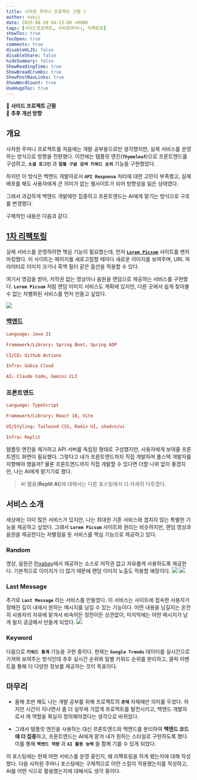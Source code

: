 ```yaml
---
title: 사차원 주머니 프로젝트 근황 1
author: nakji
date: 2025-08-20 04:13:00 +0900
tags: [사이드프로젝트, 사차원주머니, 리팩토링]
showToc: true
TocOpen: true
comments: true
disableHLJS: false
disableShare: false
hideSummary: false
ShowReadingTime: true
ShowBreadCrumbs: true
ShowPostNavLinks: true
ShowWordCount: true
UseHugoToc: true
---
```


🔔 **사이드 프로젝트 근황**  
🔔 **추후 개선 방향**    

## 개요
사차원 주머니 프로젝트를 처음에는 개발 공부용으로만 생각했지만, 실제 서비스를 운영하는 방식으로 방향을 전환했다. 이전에는 템플릿 엔진(**`Thymeleaf`**)으로 프론트엔드를 구성하고, **`소셜 로그인`** 과 **`일별 구글 검색 키워드 순위`** 기능을 구현했었다. 

하지만 이 방식은 백엔드 개발자로서 **`API Response`** 처리에 대한 고민이 부족했고, 실제 배포를 해도 사용자에게 큰 의미가 없는 웹사이트가 되어 방향성을 잃은 상태였다.

그래서 과감하게 백엔드 개발에만 집중하고 프론트엔드는 AI에게 맡기는 방식으로 구조를 변경했다. 

구체적인 내용은 다음과 같다.

## [1차 리팩토링](https://github.com/YuuuuuuYu/4d4cat-services/pull/14)
실제 서비스를 운영하려면 핵심 기능이 필요했는데, 먼저 [**`Lorem Picsum`**](https://picsum.photos) 사이트를 벤치마킹했다. 이 사이트는 페이지를 새로고침할 때마다 새로운 이미지를 보여주며, URL 파라미터로 이미지 크기나 흑백 필터 같은 옵션을 적용할 수 있다.

여기서 영감을 받아, 저작권 없는 영상이나 음원을 랜덤으로 제공하는 서비스를 구현했다. **`Lorem Picsum`** 처럼 랜덤 이미지 서비스도 계획에 있지만, 다른 곳에서 쉽게 찾아볼 수 없는 차별화된 서비스를 먼저 만들고 싶었다.

![](https://yuuuuuuyu.github.io/images/2025/4d4cat-service1.png)

### [백엔드](https://github.com/YuuuuuuYu/4d4cat-services?tab=readme-ov-file#%EF%B8%8F-%EA%B8%B0%EC%88%A0-%EC%8A%A4%ED%83%9D)
```toml
Language: Java 21

Framework/Library: Spring Boot, Spring AOP

CI/CD: Github Actions

Infra: Gabia Cloud

AI: Claude Code, Gemini CLI
```

### 프론트엔드
```toml
Language: TypeScript

Framework/Library: React 18, Vite

UI/Styling: Tailwind CSS, Radix UI, shadcn/ui

Infra: Replit
```

템플릿 엔진을 제거하고 API 서버를 독립된 형태로 구성했지만, 사용자에게 보여줄 프론트엔드 화면이 필요했다. 그렇다고 내가 프론트엔드까지 직접 개발하며 풀스택 개발자를 지향해야 했을까? 물론 프론트엔드까지 직접 개발할 수 있다면 더할 나위 없이 좋겠지만, 나는 AI에게 맡기기로 했다.

> AI 활용(**Replit AI**)에 대해서는 다른 포스팅에서 더 자세히 다루겠다.

## 서비스 소개
세상에는 이미 많은 서비스가 있지만, 나는 최대한 기존 서비스와 겹치지 않는 특별한 기능을 제공하고 싶었다. 그래서 **`Lorem Picsum`** 사이트와 원리는 비슷하지만, 랜덤 영상과 음원을 제공한다는 차별점을 둔 서비스를 핵심 기능으로 제공하고 있다.

### Random
영상, 음원은 [Pixabay](https://pixabay.com)에서 제공하는 소스로 저작권 없고 자유롭게 사용하도록 제공한다. 기본적으로 이미지가 더 많기 때문에 랜덤 이미지 노출도 적용할 예정이다.
![](https://yuuuuuuyu.github.io/images/2025/4d4cat-service1-video.png)
![](https://yuuuuuuyu.github.io/images/2025/4d4cat-service1-music.png)

### Last Message
추가로 **`Last Message`** 라는 서비스를 만들었다. 이 서비스는 사이트에 접속한 사용자가 정해진 길이 내에서 원하는 메시지를 남길 수 있는 기능이다. 어떤 내용을 남길지는 온전히 사용자의 자유에 맡겨서 비속어든 칭찬이든 상관없이, 마지막에는 어떤 메시지가 남게 될지 궁금해서 만들게 되었다.
![](https://yuuuuuuyu.github.io/images/2025/4d4cat-service1-lastmessage.png)

### Keyword
다음으로 **`키워드 통계`** 기능을 구현 중이다. 현재는 **`Google Trends`** 데이터를 실시간으로 가져와 보여주는 방식인데 추후 실시간 순위와 일별 키워드 순위를 분리하고, 클릭 이벤트를 통해 더 다양한 정보를 제공하는 것이 목표이다.

## 마무리
- 올해 초만 해도 나는 개발 공부를 위해 프로젝트의 **`존재`** 자체에만 의미를 두었다. 하지만 시간이 지나면서 좀 더 실무에 가깝게 프로젝트를 발전시키고, 백엔드 개발자로서 제 역할을 확실히 정의해야겠다는 생각으로 바뀌었다.

- 그래서 템플릿 엔진을 사용하는 대신 프론트엔드와 백엔드를 분리하여 **백엔드 코드에 더 집중**하고, 프론트엔드는 AI에게 맡겨 내가 원하는 스타일로 구현하도록 했다. 이를 통해 **`백엔드 역량`** 과 **`AI 활용 능력`** 을 함께 기를 수 있게 되었다.

이 포스팅에는 현재 어떤 서비스를 운영 중인지, 왜 리팩토링을 하게 됐는지에 대해 작성했다. 다음 사차원 주머니 포스팅에는 구체적으로 어떤 스킬이 적용했는지를 작성하고, AI를 어떤 식으로 활용했는지에 대해서도 생각 중이다.